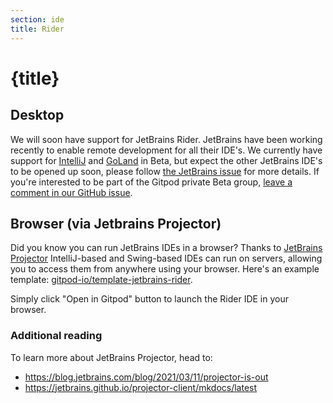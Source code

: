 ```yaml
---
section: ide
title: Rider
---
```


<script context="module">
  export const prerender = true;
</script>

# {title}

## Desktop

We will soon have support for JetBrains Rider. JetBrains have been working recently to enable remote development for all their IDE's. We currently have support for [IntelliJ](/docs/ide/intellij) and [GoLand](/docs/ide/intellij) in Beta, but expect the other JetBrains IDE's to be opened up soon, please follow [the JetBrains issue](https://youtrack.jetbrains.com/issue/IDEA-226455#focus=Comments-27-5125731.0-0) for more details. If you're interested to be part of the Gitpod private Beta group, [leave a comment in our GitHub issue](https://github.com/gitpod-io/gitpod/issues/6342).

## Browser (via Jetbrains Projector)

Did you know you can run JetBrains IDEs in a browser? Thanks to [JetBrains Projector](https://lp.jetbrains.com/projector/) IntelliJ-based and Swing-based IDEs can run on servers, allowing you to access them from anywhere using your browser. Here's an example template: [gitpod-io/template-jetbrains-rider](https://github.com/gitpod-io/template-jetbrains-rider).

Simply click "Open in Gitpod" button to launch the Rider IDE in your browser.

### Additional reading

To learn more about JetBrains Projector, head to:

- https://blog.jetbrains.com/blog/2021/03/11/projector-is-out
- https://jetbrains.github.io/projector-client/mkdocs/latest
